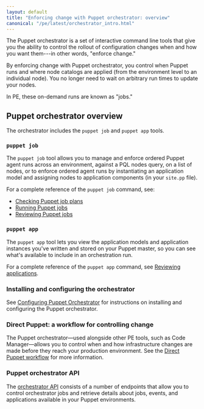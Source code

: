 ```yaml
---
layout: default
title: "Enforcing change with Puppet orchestrator: overview"
canonical: "/pe/latest/orchestrator_intro.html"
---
```


The Puppet orchestrator is a set of interactive command line tools that give you the ability to control the rollout of configuration changes when and how you want them---in other words, "enforce change." 

By enforcing change with Puppet orchestrator, you control when Puppet runs and where node catalogs are applied (from the environment level to an individual node). You no longer need to wait on arbitrary run times to update your nodes.

In PE, these on-demand runs are known as "jobs."

## Puppet orchestrator overview

The orchestrator includes the `puppet job` and `puppet app` tools. 

### `puppet job`

The `puppet job` tool allows you to manage and enforce ordered Puppet agent runs across an environment, against a PQL nodes query, on a list of nodes, or to enforce ordered agent runs by instantiating an application model and assigning nodes to application components (in your `site.pp` file).

For a complete reference of the `puppet job` command, see:

- [Checking Puppet job plans](./orchestrator_job_plan.html)
- [Running Puppet jobs](./orchestrator_job_run.html)
- [Reviewing Puppet jobs](./orchestrator_job_status_view.html)

### `puppet app`

The `puppet app` tool lets you view the application models and application instances you've written and stored on your Puppet master, so you can see what's available to include in an orchestration run.

For a complete reference of the `puppet app` command, see [Reviewing applications](./orchestrator_app.html).

### Installing and configuring the orchestrator

See [Configuring Puppet Orchestrator](./orchestrator_install.html) for instructions on installing and configuring the Puppet orchestrator.

### Direct Puppet: a workflow for controlling change

The Puppet orchestrator—used alongside other PE tools, such as Code Manager—allows you to control when and how infrastructure changes are made before they reach your production environment. See the [Direct Puppet workflow](./direct_puppet_workflow.html) for more information.

### Puppet orchestrator API

The [orchestrator API](./orchestrator_api_endpoints.html) consists of a number of endpoints that allow you to control orchestrator jobs and retrieve details about jobs, events, and applications available in your Puppet environments. 





